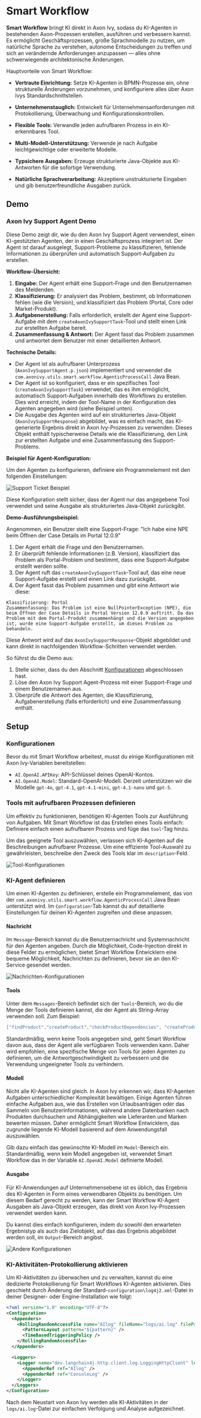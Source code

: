 # Smart Workflow

**Smart Workflow** bringt KI direkt in Axon Ivy, sodass du KI-Agenten in bestehenden Axon-Prozessen erstellen, ausführen und verbessern kannst. Es ermöglicht Geschäftsprozessen, große Sprachmodelle zu nutzen, um natürliche Sprache zu verstehen, autonome Entscheidungen zu treffen und sich an verändernde Anforderungen anzupassen — alles ohne schwerwiegende architektonische Änderungen.

Hauptvorteile von Smart Workflow:

- **Vertraute Einrichtung:** Setze KI-Agenten in BPMN-Prozesse ein, ohne strukturelle Änderungen vorzunehmen, und konfiguriere alles über Axon Ivys Standardschnittstellen.

- **Unternehmenstauglich:** Entwickelt für Unternehmensanforderungen mit Protokollierung, Überwachung und Konfigurationskontrollen.

- **Flexible Tools:** Verwandle jeden aufrufbaren Prozess in ein KI-erkennbares Tool.

- **Multi-Modell-Unterstützung:** Verwende je nach Aufgabe leichtgewichtige oder erweiterte Modelle.

- **Typsichere Ausgaben:** Erzeuge strukturierte Java-Objekte aus KI-Antworten für die sofortige Verwendung.

- **Natürliche Sprachverarbeitung:** Akzeptiere unstrukturierte Eingaben und gib benutzerfreundliche Ausgaben zurück.

## Demo

### Axon Ivy Support Agent Demo

Diese Demo zeigt dir, wie du den Axon Ivy Support Agent verwendest, einen KI-gestützten Agenten, der in einen Geschäftsprozess integriert ist. Der Agent ist darauf ausgelegt, Support-Probleme zu klassifizieren, fehlende Informationen zu überprüfen und automatisch Support-Aufgaben zu erstellen.

**Workflow-Übersicht:**

1. **Eingabe:** Der Agent erhält eine Support-Frage und den Benutzernamen des Meldenden.
2. **Klassifizierung:** Er analysiert das Problem, bestimmt, ob Informationen fehlen (wie die Version), und klassifiziert das Problem (Portal, Core oder Market-Produkt).
3. **Aufgabenerstellung:** Falls erforderlich, erstellt der Agent eine Support-Aufgabe mit dem `createAxonIvySupportTask`-Tool und stellt einen Link zur erstellten Aufgabe bereit.
4. **Zusammenfassung & Antwort:** Der Agent fasst das Problem zusammen und antwortet dem Benutzer mit einer detaillierten Antwort.

**Technische Details:**

- Der Agent ist als aufrufbarer Unterprozess (`AxonIvySupportAgent.p.json`) implementiert und verwendet die `com.axonivy.utils.smart.workflow.AgenticProcessCall` Java Bean.
- Der Agent ist so konfiguriert, dass er ein spezifisches Tool (`createAxonIvySupportTask`) verwendet, das es ihm ermöglicht, automatisch Support-Aufgaben innerhalb des Workflows zu erstellen. Dies wird erreicht, indem der Tool-Name in der Konfiguration des Agenten angegeben wird (siehe Beispiel unten).
- Die Ausgabe des Agenten wird auf ein strukturiertes Java-Objekt (`AxonIvySupportResponse`) abgebildet, was es einfach macht, das KI-generierte Ergebnis direkt in Axon Ivy-Prozessen zu verwenden. Dieses Objekt enthält typischerweise Details wie die Klassifizierung, den Link zur erstellten Aufgabe und eine Zusammenfassung des Support-Problems.

**Beispiel für Agent-Konfiguration:**

Um den Agenten zu konfigurieren, definiere ein Programmelement mit den folgenden Einstellungen:

![Support Ticket Beispiel](img/support-ticket-example.png)

Diese Konfiguration stellt sicher, dass der Agent nur das angegebene Tool verwendet und seine Ausgabe als strukturiertes Java-Objekt zurückgibt.

**Demo-Ausführungsbeispiel:**

Angenommen, ein Benutzer stellt eine Support-Frage: "Ich habe eine NPE beim Öffnen der Case Details im Portal 12.0.9"

1. Der Agent erhält die Frage und den Benutzernamen.
2. Er überprüft fehlende Informationen (z.B. Version), klassifiziert das Problem als Portal-Problem und bestimmt, dass eine Support-Aufgabe erstellt werden sollte.
3. Der Agent ruft das `createAxonIvySupportTask`-Tool auf, das eine neue Support-Aufgabe erstellt und einen Link dazu zurückgibt.
4. Der Agent fasst das Problem zusammen und gibt eine Antwort wie diese:

```text
Klassifizierung: Portal
Zusammenfassung: Das Problem ist eine NullPointerException (NPE), die beim Öffnen der Case Details in Portal Version 12.0.9 auftritt. Da das Problem mit dem Portal-Produkt zusammenhängt und die Version angegeben ist, wurde eine Support-Aufgabe erstellt, um dieses Problem zu behandeln.
```

Diese Antwort wird auf das `AxonIvySupportResponse`-Objekt abgebildet und kann direkt in nachfolgenden Workflow-Schritten verwendet werden.

So führst du die Demo aus:

1. Stelle sicher, dass du den Abschnitt [Konfigurationen](#konfigurationen) abgeschlossen hast.
2. Löse den Axon Ivy Support Agent-Prozess mit einer Support-Frage und einem Benutzernamen aus.
3. Überprüfe die Antwort des Agenten, die Klassifizierung, Aufgabenerstellung (falls erforderlich) und eine Zusammenfassung enthält.

## Setup

### Konfigurationen

Bevor du mit Smart Workflow arbeitest, musst du einige Konfigurationen mit Axon Ivy-Variablen bereitstellen:

- `AI.OpenAI.APIKey`: API-Schlüssel deines OpenAI-Kontos.
- `AI.OpenAI.Model`: Standard-OpenAI-Modell. Derzeit unterstützen wir die Modelle `gpt-4o`, `gpt-4.1`, `gpt-4.1-mini`, `gpt-4.1-nano` und `gpt-5`.

### Tools mit aufrufbaren Prozessen definieren

Um effektiv zu funktionieren, benötigen KI-Agenten Tools zur Ausführung von Aufgaben. Mit Smart Workflow ist das Erstellen eines Tools einfach: Definiere einfach einen aufrufbaren Prozess und füge das `tool`-Tag hinzu.

Um das geeignete Tool auszuwählen, verlassen sich KI-Agenten auf die Beschreibungen aufrufbarer Prozesse. Um eine effiziente Tool-Auswahl zu gewährleisten, beschreibe den Zweck des Tools klar im `description`-Feld.

![Tool-Konfigurationen](img/tool-configurations.png)

### KI-Agent definieren

Um einen KI-Agenten zu definieren, erstelle ein Programmelement, das von der `com.axonivy.utils.smart.workflow.AgenticProcessCall` Java Bean unterstützt wird. Im `Configuration`-Tab kannst du auf detaillierte Einstellungen für deinen KI-Agenten zugreifen und diese anpassen.

#### Nachricht

Im `Message`-Bereich kannst du die Benutzernachricht und Systemnachricht für den Agenten angeben. Durch die Möglichkeit, Code-Injection direkt in diese Felder zu ermöglichen, bietet Smart Workflow Entwicklern eine bequeme Möglichkeit, Nachrichten zu definieren, bevor sie an den KI-Service gesendet werden.

![Nachrichten-Konfigurationen](img/agent-message-configurations.png)

#### Tools

Unter dem `Messages`-Bereich befindet sich der `Tools`-Bereich, wo du die Menge der Tools definieren kannst, die der Agent als String-Array verwenden soll. Zum Beispiel:

```java
["findProduct","createProduct","checkProductDependencies", "createProductSearchCriteria"]
```

Standardmäßig, wenn keine Tools angegeben sind, geht Smart Workflow davon aus, dass der Agent alle verfügbaren Tools verwenden kann. Daher wird empfohlen, eine spezifische Menge von Tools für jeden Agenten zu definieren, um die Antwortgeschwindigkeit zu verbessern und die Verwendung ungeeigneter Tools zu verhindern.

#### Modell

Nicht alle KI-Agenten sind gleich. In Axon Ivy erkennen wir, dass KI-Agenten Aufgaben unterschiedlicher Komplexität bewältigen. Einige Agenten führen einfache Aufgaben aus, wie das Erstellen von Urlaubsanträgen oder das Sammeln von Benutzerinformationen, während andere Datenbanken nach Produkten durchsuchen und Abhängigkeiten wie Lieferanten und Marken bewerten müssen. Daher ermöglicht Smart Workflow Entwicklern, das zugrunde liegende KI-Modell basierend auf dem Anwendungsfall auszuwählen.

Gib dazu einfach das gewünschte KI-Modell im `Model`-Bereich ein. Standardmäßig, wenn kein Modell angegeben ist, verwendet Smart Workflow das in der Variable `AI.OpenAI.Model` definierte Modell.

#### Ausgabe

Für KI-Anwendungen auf Unternehmensebene ist es üblich, das Ergebnis des KI-Agenten in Form eines verwendbaren Objekts zu benötigen.
Um diesem Bedarf gerecht zu werden, kann der Smart Workflow KI-Agent Ausgaben als Java-Objekt erzeugen, das direkt von Axon Ivy-Prozessen verwendet werden kann.

Du kannst dies einfach konfigurieren, indem du sowohl den erwarteten Ergebnistyp als auch das Zielobjekt, auf das das Ergebnis abgebildet werden soll, im `Output`-Bereich angibst.

![Andere Konfigurationen](img/agent-other-configurations.png)

### KI-Aktivitäten-Protokollierung aktivieren

Um KI-Aktivitäten zu überwachen und zu verwalten, kannst du eine dedizierte Protokollierung für Smart Workflows KI-Agenten aktivieren.
Dies geschieht durch Änderung der Standard-`configuration\log4j2.xml`-Datei in deiner Designer- oder Engine-Installation wie folgt:

```xml
<?xml version="1.0" encoding="UTF-8"?>
<Configuration>
  <Appenders>
    <RollingRandomAccessFile name="AIlog" fileName="logs/ai.log" filePattern="logs/ai-%d{yyyy-MM-dd}.log.gz" ignoreExceptions="false">
      <PatternLayout pattern="${pattern}" />
      <TimeBasedTriggeringPolicy />
    </RollingRandomAccessFile>
  </Appenders>

  <Loggers>
    <Logger name="dev.langchain4j.http.client.log.LoggingHttpClient" level="trace" includeLocation="false" additivity="false">
      <AppenderRef ref="AIlog" />
      <AppenderRef ref="ConsoleLog" />
    </Logger>
  </Loggers>
</Configuration>
```

Nach dem Neustart von Axon Ivy werden alle KI-Aktivitäten in der `logs/ai.log`-Datei zur einfachen Verfolgung und Analyse aufgezeichnet.
